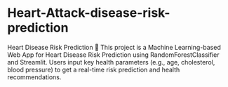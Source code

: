 # Heart-Attack-disease-risk-prediction
Heart Disease Risk Prediction 💓 This project is a Machine Learning-based Web App for Heart Disease Risk Prediction using RandomForestClassifier and Streamlit. Users input key health parameters (e.g., age, cholesterol, blood pressure) to get a real-time risk prediction and health recommendations.
